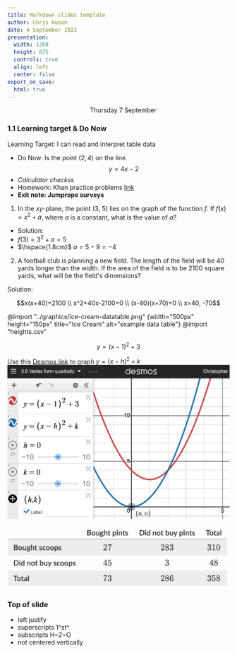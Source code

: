 ```yaml
---
title: Markdown slides template
author: Chris Huson
date: 4 September 2023
presentation:
  width: 1200
  height: 675
  controls: true
  align: left
  center: false
export_on_save:
  html: true
---
```


<!-- slide -->
$\hspace{5cm}$ Thursday 7 September

### 1.1 Learning target & Do Now

Learning Target: I can read and interpret table data

- Do Now: Is the point $(2,4)$ on the line
$$y=4x-2$$
- *Calculator checkss*
- Homework: Khan practice problems [link](https://www.khanacademy.org/mission/sat)
- **Exit note: Jumprope surveys**

<!-- slide -->

1. In the $xy$-plane, the point (3, 5) lies on the graph of the function $f$. If $f(x)=x^2+a$, where $a$ is a constant, what is the value of $a$?

- Solution: <!-- .element: class="fragment" data-fragment-index="1" -->
- $f(3)=3^2+a=5$ <!-- .element: class="fragment" data-fragment-index="1" -->
- $\hspace{1.8cm}$ $a=5-9 = -4$ <!-- .element: class="fragment" data-fragment-index="1" -->

<!-- .slide: data-align="left" -->

2. A football club is planning a new field. The length of the field will be 40 yards longer than the width. If the area of the field is to be 2100 square yards, what will be the field's dimensions?

Solution: <!-- .element: class="fragment" data-fragment-index="1" -->

$$x(x+40)=2100 \\ x^2+40x-2100=0 \\ (x-40)(x+70)=0 \\ x=40, -70$$ <!-- .element: class="fragment" data-fragment-index="1" -->

<!-- slide -->

@import "../graphics/ice-cream-datatable.png" {width="500px" height="150px" title="Ice Cream" alt="example data table"}
@import "heights.csv"

<!-- slide -->

$$y=(x-1)^2+3$$

Use this [Desmos link](https://www.desmos.com/calculator/seeud05djh) to graph $y=(x-h)^2+k$
![desmos quadratics graph](../graphics/vertex-form-graph.png)

![Khan "easy" problem](../graphics/ice-cream-datatable.png)

<!-- .slide: data-align="left" -->

### Top of slide

- left justify
- superscripts 1^st^
- subscripts H~2~O
- not centered vertically
